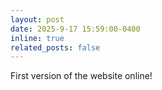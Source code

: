 ```yaml
---
layout: post
date: 2025-9-17 15:59:00-0400
inline: true
related_posts: false
---
```


First version of the website online!

